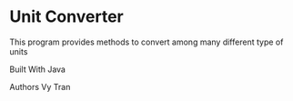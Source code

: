 # Unit Converter

This program provides methods to convert among many different type of units

Built With
Java

Authors
Vy Tran 

